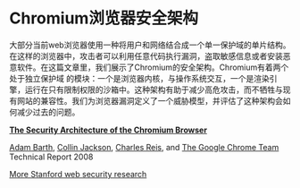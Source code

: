 # Chromium浏览器安全架构

大部分当前web浏览器使用一种将用户和网络结合成一个单一保护域的单片结构。在这样的浏览器中，攻击者可以利用任意代码执行漏洞，盗取敏感信息或者安装恶意软件。在这篇文章里，我们展示了Chromium的安全架构。Chromium有着两个处于独立保护域 的模块：一个是浏览器内核，与操作系统交互，一个是渲染引擎，运行在只有限制权限的沙箱中。这种架构有助于减少高危攻击，而不牺牲与现有网站的兼容性。我们为浏览器漏洞定义了一个威胁模型，并评估了这种架构会如何减少过去的问题。


**[The Security Architecture of the Chromium Browser](http://seclab.stanford.edu/websec/chromium/chromium-security-architecture.pdf)**

[Adam Barth](http://www.adambarth.com/), [Collin Jackson](http://www.collinjackson.com/), [Charles Reis](http://www.cs.washington.edu/homes/creis/), and [The Google Chrome Team](http://www.google.com/chrome)
Technical Report 2008

[More Stanford web security research](http://seclab.stanford.edu/websec/)